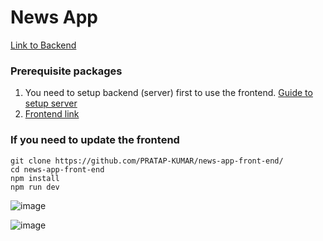 # News App

[Link to Backend](https://github.com/PRATAP-KUMAR/news-app-back-end)

### Prerequisite packages

1. You need to setup backend (server) first to use the frontend. [Guide to setup server](https://github.com/PRATAP-KUMAR/news-app-back-end)
2. [Frontend link](https://pratap-panabaka-aconews.web.app/)

### If you need to update the frontend

```
git clone https://github.com/PRATAP-KUMAR/news-app-front-end/
cd news-app-front-end
npm install
npm run dev
```
![image](https://github.com/user-attachments/assets/c289fcb8-6a37-4563-8a63-ec85f2f99489)

![image](https://github.com/user-attachments/assets/da498b60-ac00-4233-989b-04d4f28b3d63)
